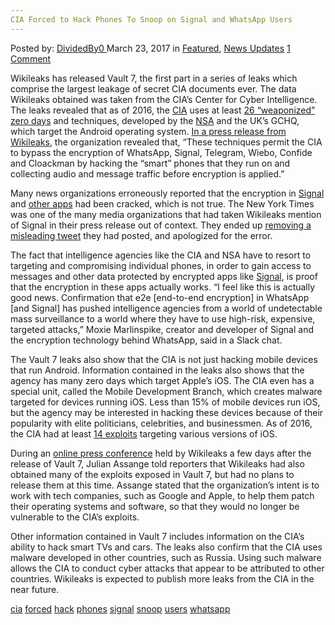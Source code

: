 ```yaml
---
CIA Forced to Hack Phones To Snoop on Signal and WhatsApp Users
---
```

<article class="post-listing post-18756 post type-post status-publish format-standard has-post-thumbnail hentry  tag-cia tag-forced tag-hack tag-phones tag-signal tag-snoop tag-users tag-whatsapp">
<div class="post-inner">
<span>Posted by: <a href="https://www.deepdotweb.com/author/dividedby0/" title="">DividedBy0 </a></span>
<span>March 23, 2017</span>
<span>in <a href="https://www.deepdotweb.com/category/deepdot-news/" rel="category tag">Featured</a>, <a href="https://www.deepdotweb.com/category/news-updates/" rel="category tag">News Updates</a></span>
<span><a href="https://www.deepdotweb.com/2017/03/23/cia-forced-hack-phones-snoop-signal-whatsapp-users/#comments">1 Comment</a></span>


<p>Wikileaks has released Vault 7, the first part in a series of leaks which comprise the largest leakage of secret CIA documents ever. The data Wikileaks obtained was taken from the CIA’s Center for Cyber Intelligence. The leaks revealed that as of 2016, the <a href="https://www.deepdotweb.com/2017/02/07/12-million-pages-declassified-documents-cia/">CIA</a> uses at least <a href="https://wikileaks.org/ciav7p1/cms/page_11629096.html">26 “weaponized” zero days</a> and techniques, developed by the <a href="https://www.deepdotweb.com/2014/09/30/nsa-revelations-need-know/">NSA</a> and the UK’s GCHQ, which target the Android operating system. <a href="https://wikileaks.org/ciav7p1/">In a press release from Wikileaks</a>, the organization revealed that, “These techniques permit the CIA to bypass the encryption of WhatsApp, Signal, Telegram, Wiebo, Confide and Cloackman by hacking the “smart” phones that they run on and collecting audio and message traffic before encryption is applied.”</p>
<p>Many news organizations erroneously reported that the encryption in <a href="https://www.deepdotweb.com/2016/07/07/heres-tips-using-signal-safely-possible/">Signal</a> and <a href="https://www.deepdotweb.com/2016/06/22/brief-comparison-secure-messaging-apps/">other apps</a> had been cracked, which is not true. The New York Times was one of the many media organizations that had taken Wikileaks mention of Signal in their press release out of context. They ended up <a href="https://twitter.com/nytimes/status/839161021369573378">removing a misleading tweet</a> they had posted, and apologized for the error.</p>
<p>The fact that intelligence agencies like the CIA and NSA have to resort to targeting and compromising individual phones, in order to gain access to messages and other data protected by encrypted apps like <a href="https://www.deepdotweb.com/tag/signal/">Signal</a>, is proof that the encryption in these apps actually works. “I feel like this is actually good news. Confirmation that e2e [end-to-end encryption] in WhatsApp [and Signal] has pushed intelligence agencies from a world of undetectable mass surveillance to a world where they have to use high-risk, expensive, targeted attacks,” Moxie Marlinspike, creator and developer of Signal and the encryption technology behind WhatsApp, said in a Slack chat.</p>
<p>The Vault 7 leaks also show that the CIA is not just hacking mobile devices that run Android. Information contained in the leaks also shows that the agency has many zero days which target Apple’s iOS. The CIA even has a special unit, called the Mobile Development Branch, which creates malware targeted for devices running iOS. Less than 15% of mobile devices run iOS, but the agency may be interested in hacking these devices because of their popularity with elite politicians, celebrities, and businessmen. As of 2016, the CIA had at least <a href="https://wikileaks.org/ciav7p1/cms/page_13205587.html">14 exploits</a> targeting various versions of iOS.</p>
<p>During an <a href="https://www.periscope.tv/WikiLeaks/1ZkKzEqeDMZxv">online press conference</a> held by Wikileaks a few days after the release of Vault 7, Julian Assange told reporters that Wikileaks had also obtained many of the exploits exposed in Vault 7, but had no plans to release them at this time. Assange stated that the organization’s intent is to work with tech companies, such as Google and Apple, to help them patch their operating systems and software, so that they would no longer be vulnerable to the CIA’s exploits.</p>
<p>Other information contained in Vault 7 includes information on the CIA’s ability to hack smart TVs and cars. The leaks also confirm that the CIA uses malware developed in other countries, such as Russia. Using such malware allows the CIA to conduct cyber attacks that appear to be attributed to other countries. Wikileaks is expected to publish more leaks from the CIA in the near future.</p>
</div>
<a href="https://www.deepdotweb.com/tag/cia/" rel="tag">cia</a> <a href="https://www.deepdotweb.com/tag/forced/" rel="tag">forced</a> <a href="https://www.deepdotweb.com/tag/hack/" rel="tag">hack</a> <a href="https://www.deepdotweb.com/tag/phones/" rel="tag">phones</a> <a href="https://www.deepdotweb.com/tag/signal/" rel="tag">signal</a> <a href="https://www.deepdotweb.com/tag/snoop/" rel="tag">snoop</a> <a href="https://www.deepdotweb.com/tag/users/" rel="tag">users</a> <a href="https://www.deepdotweb.com/tag/whatsapp/" rel="tag">whatsapp</a></span> <span style="display:none" class="updated">2017-03-23<a href="https://www.deepdotweb.com/author/dividedby0/" title="Posts by DividedBy0" rel="author">DividedBy0</a></strong></div>


